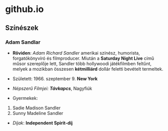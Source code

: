 # github.io
## Színészek
### **Adam Sandlar**
- **Röviden**: *Adam Richard Sandler* amerikai színész, humorista, forgatókönyvíró és filmproducer. Miután a **Saturday Night Live** című műsor szereplője lett, Sandler több hollywoodi játékfilmben feltűnt, melyek a mozikban összesen **kétmilliárd** dollár feletti bevételt termeltek.
- Született: 1966. szeptember 9. **New York**
- *Népszerű Filmjei:* ***Távkapcs***, Nagyfiúk

- Gyermekek: 
1. Sadie Madison Sandler 
2. Sunny Madeline Sandler

- *Díjak*: **Independent Spirit-díj**